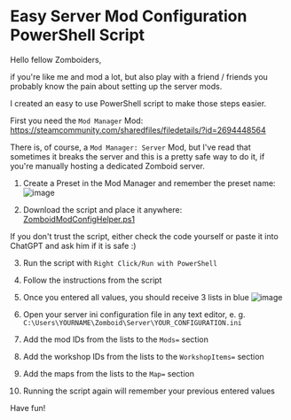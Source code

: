 # Easy Server Mod Configuration PowerShell Script

Hello fellow Zomboiders,

if you're like me and mod a lot, but also play with a friend / friends you probably know the pain about setting up the server mods.

I created an easy to use PowerShell script to make those steps easier.

First you need the `Mod Manager` Mod: https://steamcommunity.com/sharedfiles/filedetails/?id=2694448564

There is, of course, a `Mod Manager: Server` Mod, but I've read that sometimes it breaks the server and this is a pretty safe way to do it, if you're manually hosting a dedicated Zomboid server.

1. Create a Preset in the Mod Manager and remember the preset name:
![image](https://github.com/WalterWoshid/zomboid-mod-config-helper/assets/36635504/7db9c184-a926-4456-bcd8-e3626db7f789)

2. Download the script and place it anywhere: [ZomboidModConfigHelper.ps1](/ZomboidModConfigHelper.ps1)

If you don't trust the script, either check the code yourself or paste it into ChatGPT and ask him if it is safe :)

3. Run the script with `Right Click/Run with PowerShell`

4. Follow the instructions from the script

5. Once you entered all values, you should receive 3 lists in blue
![image](https://github.com/WalterWoshid/zomboid-mod-config-helper/assets/36635504/0774a6ac-c8a2-47de-bb43-4cdc7167f392)

6. Open your server ini configuration file in any text editor, e. g. `C:\Users\YOURNAME\Zomboid\Server\YOUR_CONFIGURATION.ini`

7. Add the mod IDs from the lists to the `Mods=` section

8. Add the workshop IDs from the lists to the `WorkshopItems=` section

9. Add the maps from the lists to the `Map=` section

10. Running the script again will remember your previous entered values


Have fun!
